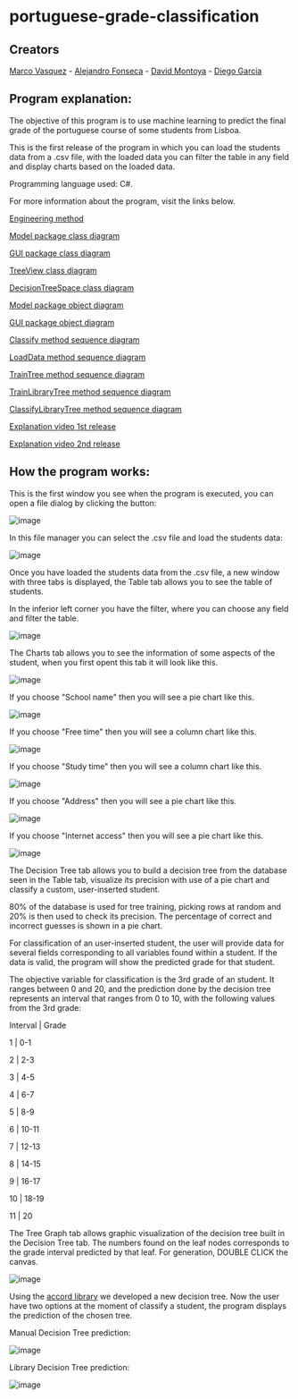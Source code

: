# portuguese-grade-classification

## Creators

[Marco Vasquez](https://github.com/MarcoFidelVasquezRivera) - [Alejandro Fonseca](https://github.com/AlejandroFonseca25) - [David Montoya](https://github.com/DSMontoyaP) - [Diego Garcia](https://github.com/Diego-ds)

## Program explanation:

The objective of this program is to use machine learning to predict the final grade of the portuguese course of some students from Lisboa.

This is the first release of the program in which you can load the students data from a .csv file, with the loaded data you can filter the table in any field and display charts based on the loaded data.

Programming language used: C#.

For more information about the program, visit the links below.

[Engineering method](https://github.com/MarcoFidelVasquezRivera/portuguese-grade-classification/blob/master/docs/M%C3%A9todo%20de%20Ingenier%C3%ADa%20-%20Portuguese%20grade%20classification%20(1).pdf)

[Model package class diagram](https://github.com/MarcoFidelVasquezRivera/portuguese-grade-classification/blob/master/docs/Model%20Class%20Diagram.pdf)

[GUI package class diagram](https://github.com/MarcoFidelVasquezRivera/portuguese-grade-classification/blob/develop/docs/GUI%20class%20diagram.pdf)

[TreeView class diagram](https://github.com/MarcoFidelVasquezRivera/portuguese-grade-classification/blob/master/docs/TreeView%20Class%20Diagram.pdf)

[DecisionTreeSpace class diagram](https://github.com/MarcoFidelVasquezRivera/portuguese-grade-classification/blob/master/docs/DecisionTreeSpace%20Class%20Diagram.pdf)

[Model package object diagram](https://github.com/MarcoFidelVasquezRivera/portuguese-grade-classification/blob/develop/docs/LoadData%20Branch%20ObjectDiagram.pdf)

[GUI package object diagram](https://github.com/MarcoFidelVasquezRivera/portuguese-grade-classification/blob/develop/docs/GUI%20Diagram%20Object.pdf)

[Classify method sequence diagram](https://github.com/MarcoFidelVasquezRivera/portuguese-grade-classification/blob/master/docs/ClassifyMethod%20sequence%20diagram.pdf)

[LoadData method sequence diagram](https://github.com/MarcoFidelVasquezRivera/portuguese-grade-classification/blob/master/docs/LoadDataMethod%20sequence%20diagram.pdf)

[TrainTree method sequence diagram](https://github.com/MarcoFidelVasquezRivera/portuguese-grade-classification/blob/master/docs/TrainTreeMethod%20sequence%20diagram.pdf)

[TrainLibraryTree method sequence diagram](https://github.com/MarcoFidelVasquezRivera/portuguese-grade-classification/blob/master/docs/TrainLibraryTreeMethod%20sequence%20diagram.pdf)

[ClassifyLibraryTree method sequence diagram](https://github.com/MarcoFidelVasquezRivera/portuguese-grade-classification/blob/master/docs/LibrayClassify%20sequence%20diagram.pdf)

[Explanation video 1st release](https://youtu.be/tOl-RGc9yCI)

[Explanation video 2nd release](https://youtu.be/DN5U29EkHuI)

## How the program works:

This is the first window you see when the program is executed, you can open a file dialog by clicking the button:

![image](https://user-images.githubusercontent.com/54712482/115126396-52ea6000-9f94-11eb-9cd0-295f1e5da682.png)

In this file manager you can select the .csv file and load the students data:

![image](https://user-images.githubusercontent.com/54712482/115126425-84632b80-9f94-11eb-9fea-a0fb5553dfac.png)

Once you have loaded the students data from the .csv file, a new window with three tabs is displayed, the Table tab allows you to see the table of students.

In the inferior left corner you have the filter, where you can choose any field and filter the table.

![image](https://user-images.githubusercontent.com/54712482/115126579-a6a97900-9f95-11eb-9161-f07bb97836a3.png)

The Charts tab allows you to see the information of some aspects of the student, when you first opent this tab it will look like this.

![image](https://user-images.githubusercontent.com/54719844/115127523-c2fce400-9f9c-11eb-83e3-7d888e8c1aa6.png)

If you choose "School name" then you will see a pie chart like this.

![image](https://user-images.githubusercontent.com/54719844/115127543-ef186500-9f9c-11eb-90c0-d3df0011d95c.png)

If you choose "Free time" then you will see a column chart like this.

![image](https://user-images.githubusercontent.com/54719844/115127568-18d18c00-9f9d-11eb-8500-c93d1c86a2db.png)

If you choose "Study time" then you will see a column chart like this.

![image](https://user-images.githubusercontent.com/54719974/115131315-d15af800-9fbc-11eb-950c-3ceefedb4a22.png)

If you choose "Address" then you will see a pie chart like this.

![image](https://user-images.githubusercontent.com/54719974/115131327-e9cb1280-9fbc-11eb-9ebf-5b9dece5f404.png)

If you choose "Internet access" then you will see a pie chart like this.

![image](https://user-images.githubusercontent.com/54719974/115131333-f9e2f200-9fbc-11eb-9413-bc34717c9fd0.png)

The Decision Tree tab allows you to build a decision tree from the database seen in the Table tab, visualize its precision with use of a pie chart and classify a custom, user-inserted student. 

80% of the database is used for tree training, picking rows at random and 20% is then used to check its precision. The percentage of correct and incorrect guesses is shown in a pie chart.

For classification of an user-inserted student, the user will provide data for several fields corresponding to all variables found within a student. If the data is valid, the program will show the predicted grade for that student. 

The objective variable for classification is the 3rd grade of an student. It ranges between 0 and 20, and the prediction done by the decision tree represents an interval that ranges from 0 to 10, with the following values from the 3rd grade:

Interval  |  Grade

1         |   0-1

2         |   2-3

3         |   4-5

4         |   6-7

5         |   8-9

6         |   10-11

7         |   12-13

8         |   14-15

9         |   16-17

10        |   18-19

11        |   20


The Tree Graph tab allows graphic visualization of the decision tree built in the Decision Tree tab. The numbers found on the leaf nodes corresponds to the grade interval predicted by that leaf. For generation, DOUBLE CLICK the canvas.

![image](https://user-images.githubusercontent.com/54719974/118567440-6af00380-b73b-11eb-93ab-6fd2c9d7dfb8.png)

Using the [accord library](http://accord-framework.net/) we developed a new decision tree. Now the user have two options at the moment of classify a student, the program 
displays the prediction of the chosen tree.

Manual Decision Tree prediction:

![image](https://user-images.githubusercontent.com/54712482/119713348-378e3280-be27-11eb-887c-85738a3a950a.png)

Library Decision Tree prediction:

![image](https://user-images.githubusercontent.com/54712482/119713383-4248c780-be27-11eb-92c5-f4a4a38008bb.png)









